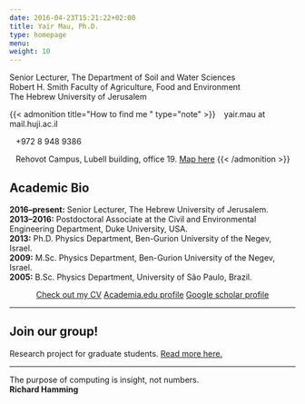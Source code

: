 ```yaml
---
date: 2016-04-23T15:21:22+02:00
title: Yair Mau, Ph.D.
type: homepage
menu: 
weight: 10
---
```


Senior Lecturer, The Department of Soil and Water Sciences  
Robert H. Smith Faculty of Agriculture, Food and Environment  
The Hebrew University of Jerusalem

[//]: # (​{{< admonition title="How to find me" type="note" >}}
**email:** `yair.mau at mail.huji.ac.il`  
**phone:** `+972 8 948 9386 `  
**where:** Rehovot Campus, Lubell building, office 19.
{{< /admonition >}})

{{< admonition title="How to find me " type="note" >}}
<i class="fa fa-envelope fa-fw fa-lg" aria-hidden="true"></i> <span>&ensp;</span> yair.mau at mail.huji.ac.il  
<!-- <i class="entypo entypo-mail" style="font-size:22px" aria-hidden="true"></i> <span>&ensp;</span> yair.mau at mail.huji.ac.il   -->
<i class="fa fa-phone fa-fw fa-lg" aria-hidden="true"></i> <span>&ensp;</span> +972 8 948 9386  
<!-- <i class="entypo entypo-phone" style="font-size:22px" aria-hidden="true"></i> <span>&ensp;</span> +972 8 948 9386   -->
<!-- <i class="fa fa-map-signs fa-fw fa-lg" aria-hidden="true"></i> <span>&ensp;</span>  Rehovot Campus, Lubell building, office 19. <a href="https://goo.gl/maps/DM62y5VXAxJ2" target="_blank">Map here</a>. -->
<i class="entypo entypo-address" style="font-size:22px" aria-hidden="true"></i> <span>&ensp;</span>  Rehovot Campus, Lubell building, office 19. <a href="https://goo.gl/maps/DM62y5VXAxJ2" target="_blank">Map here</a>
{{< /admonition >}}

## <i class="entypo entypo-vcard" aria-hidden="true"></i> Academic Bio​ 

**2016–present:** Senior Lecturer, The Hebrew University of Jerusalem.  
**2013–2016:** Postdoctoral Associate at the Civil and Environmental Engineering Department, Duke University, USA.  
**2013:** Ph.D. Physics Department, Ben-Gurion University of the Negev, Israel.  
**2009:** M.Sc. Physics Department, Ben-Gurion University of the Negev, Israel.  
**2005:** B.Sc. Physics Department, University of São Paulo, Brazil.  

<p style="text-align: center;">
<a href="/cv_yairmau.pdf" class="button" target="_blank">Check out my CV</a>
<a href="https://huji.academia.edu/YairMau" class="button" target="_blank">Academia.edu profile</a>
<a href="https://scholar.google.com/citations?user=kiKmEQMAAAAJ" class="button" target="_blank">Google scholar profile</a>
</p>

-----
## <i class="fa fa-bullhorn" aria-hidden="true"></i> Join our group!
Research project for graduate students. [Read more here.](/group/join)

<!-- {{< admonition title="[Join our group!]" type="allert" >}}
 [Read more here](/group/join).
{{< /admonition >}} -->


-----
The purpose of computing is insight, not numbers.  
**Richard Hamming**
<!-- {{< random_quote >}} -->

<!-- Group of Elements 
<ul>
  <li class="zocial-twitter"></li>
  <li class="zocial-flickr"></li>
  <li class="zocial-lastfm"></li>
  <li class="zocial-reddit"></li>
</ul>
-->